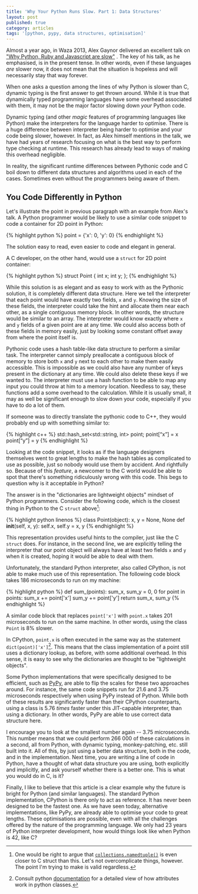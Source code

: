 ```yaml
---
title: 'Why Your Python Runs Slow. Part 1: Data Structures'
layout: post
published: true
category: articles
tags: '[python, pypy, data structures, optimisation]'
---
```

Almost a year ago, in Waza 2013, Alex Gaynor delivered an excellent talk on ["Why Python, Ruby and Javascript are slow"][1] . The key of his talk, as he emphasised, is in the present tense. In other words, even if these languages *are* slower now, it does not mean that the situation is hopeless and will necessarily stay that way forever.

When one asks a question among the lines of why Python is slower than C, dynamic typing is the first answer to get thrown around. While it is true that dynamically  typed programming languages have some overhead associated with them, it may not be the major factor slowing down *your* Python code.

Dynamic typing (and other *magic* features of programming languages like Python) make the interpreters for the language harder to optimise. There is a huge difference between interpreter being harder to optimise and your code being slower, however. In fact, as Alex himself mentions in the talk, we have had years of research focusing on what is the best way to perform type checking at runtime. This research has already lead to ways of making this overhead negligible.

In reality, the significant runtime differences between Pythonic code and C boil down to different data structures and algorithms used in each of the cases. Sometimes even without the programmers being aware of them.

[1]: http://vimeo.com/61044810

You Code Differently in Python
----------------------------------------

Let's illustrate the point in previous paragraph with an example from Alex's talk.
A Python programmer would be likely to use a similar code snippet to code a container for 2D point in Python:

{% highlight python %}
point = {'x': 0, 'y': 0}
{% endhighlight %}

The solution easy to read, even easier to code and elegant in general.

A C developer, on the other hand, would use a `struct` for 2D point container:

{% highlight python %}
struct Point {
   int x;
   int y;
};
{% endhighlight %}

While this solution is as elegant and as easy to work with as the Pythonic solution, it is completely different data structure.  Here we tell the interpreter that each point would have exactly two fields, `x` and `y`. Knowing the size of these fields, the interpreter could take the hint and allocate  them near each other, as a single contiguous memory block. In other words, the structure would be similar to an array. The interpreter would know exactly where `x` and `y` fields of a given point are at any time. We could also access both of these fields in memory easily, just by looking some constant offset away from where the point itself is.

Pythonic code uses a hash table-like data structure to perform a similar task.  The interpreter cannot simply preallocate a contiguous block of memory to store both `x` and `y` next to each other to make them easily accessible. This is impossible as we could also have any number of keys present in the dictionary at any time. We could also delete these keys if we wanted to. The interpreter must use a hash function to be able to map any input you could throw at him to a memory location. Needless to say, these functions add a some overhead to the calculation. While it is usually small, it may as well be significant enough to slow down your code, especially if you have to do a lot of them.

If someone was to directly translate the pythonic code to C++, they would probably  end up with something similar to:

{% highlight  c++ %}
std::hash_set<std::string, int> point;
point[“x”] = x
point[“y”] = y
{% endhighlight %}

Looking at the code snippet, it looks as if the language designers themselves went to great lengths to make the hash tables as complicated to use as possible, just so nobody would use them by accident. And rightfully so. Because of this *feature*, a newcomer to the C world would be able to spot that there's something ridiculously wrong with this code. This begs to question why is it acceptable in Python?

The answer is in the "dictionaries are lightweight objects" mindset of Python programmers.
Consider the following code, which is the closest thing in Python to the C `struct` above[^1]:

{% highlight python linenos %}
class Point(object):
    x, y = None, None
    def __init__(self, x, y):
         self.x, self.y = x, y
{% endhighlight %}

This representation provides useful hints to the compiler, just like the C `struct` does. For instance, in the second line, we are explicitly telling the interpreter that our point object will always have at least two fields `x` and `y` when it is created, hoping it would be able to deal with them.

Unfortunately, the standard Python interpreter, also called CPython, is not able to make much use of this representation. The following code block takes 186 microseconds to run on my machine:

{% highlight python %}
def sum_(points):
    sum_x, sum_y = 0, 0
    for point in points:
        sum_x += point['x']
        sum_y += point['y']
    return sum_x, sum_y
{% endhighlight %}

A similar code block that replaces `point['x']` with `point.x` takes 201 microseconds to run on the same machine. In other words, using the class `Point` is 8% slower.

In CPython, `point.x` is often executed in the same way as the statement  `dict(point)['x']`[^2].
This means that the class implementation of a point still uses a dictionary lookup, as  before, with some additional overhead. In this sense, it is easy to see why the dictionaries are thought to be "lightweight objects".

Some Python implementations that were specifically designed to be efficient, such as [PyPy](http://pypy.org), are able to flip the scales for these two approaches around. For instance, the same code snippets run for 21.6 and 3.75 microseconds respectively when  using PyPy instead of Python. While both of these results are significantly faster than their CPython counterparts, using a class is 5.76 *times* faster under this JIT-capable interpreter, than using a dictionary. In other words, PyPy are able to use correct data structure here.

I encourage you to look at the smallest number again -- 3.75 microseconds. This number means that we could perform 266 000 of these calculations in a second, all from Python, with dynamic typing, monkey-patching, etc. still built into it. All of this, by just using a better data structure, both in the code, and in the implementation. Next time, you are writing a line of code in Python, have a thought of what data structure you are using, both explicitly and implicitly, and ask yourself whether there is a better one. This is what you would do in C, is it?

Finally, I like to believe that this article is a clear example why the future is bright for Python (and similar languages). The standard Python implementation, CPython is there  only to act as reference. It has never been designed to be the fastest one. As we have seen today, alternative implementations, like PyPy, are already able to optimise your code to great lengths. These optimisations are possible, even with all the challenges offered by the nature of the programming language. We only had 23 years of Python interpreter development, how would things look like when Python is 42, like C?

[^1]: One would be right to argue that [`collections.namedtuple()`](http://docs.python.org/2/library/collections.html#collections.namedtuple) is even closer to C struct than this. Let's not overcomplicate things, however. The point I'm trying to make is valid regardless.

[^2]: Consult python [documentation](http://docs.python.org/2/reference/datamodel.html#the-standard-type-hierarchy) for a detailed view of how attributes work in python classes.
